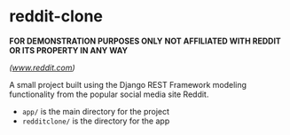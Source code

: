 # reddit-clone
 **FOR DEMONSTRATION PURPOSES ONLY**
 **NOT AFFILIATED WITH REDDIT OR ITS PROPERTY IN ANY WAY**
 
_(www.reddit.com)_

A small project built using the Django REST Framework modeling functionality from the popular social media site Reddit.

* ```app/``` is the main directory for the project
* ```redditclone/``` is the directory for the app
